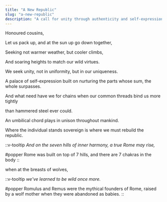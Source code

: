 ```yaml
---
title: "A New Republic"
slug: "a-new-republic"
description: "A call for unity through authenticity and self-expression, building a palace of uniqueness bound by common threads."
---
```


Honoured cousins,

Let us pack up, and at the sun up go down together,

Seeking not warmer weather, but cooler climbs,

And soaring heights to match our wild virtues.

We seek unity, not in uniformity, but in our uniqueness.

A palace of self-expression built on nurturing the parts whose sum, the whole surpasses.

And what need have we for chains when our common threads bind us more tightly

than hammered steel ever could.

An umbilical chord plays in unison throughout mankind.

Where the individual stands sovereign is where we must rebuild the republic.

::v-tooltip
_And on the seven hills of inner harmony, a true Rome may rise,_

#popper
Rome was built on top of 7 hills, and there are 7 chakras in the body
::

when at the breasts of wolves,

::v-tooltip
_we've learned to be wild once more._

#popper
Romulus and Remus were the mythical founders of Rome, raised by a wolf mother when they were abandoned as babies. 
::


